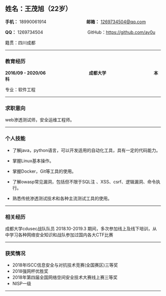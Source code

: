 ## 姓名：王茂旭（22岁）

**手机：**  18990061914 　　　　　　　　　**邮箱：** 1269734504@qq.com

**QQ：** 1269734504　　　　　　　　　　   GitHub：https://github.com/ay0u   

籍贯：四川成都 

-----------------------

### 教育经历

**2016/09 - 2020/06**　　　　　　　　　　**成都大学**　　　　　　　　　　　**本科**    

专业：软件工程　　　　　　　　　　　　　


------------------------

### 求职意向
   web渗透测试师，安全运维工程师。

------------------------
### 个人技能

* 了解java，python语言，可以开发适用的自动化工具，具有一定的代码能力。 

* 掌握Linux基本操作。

* 掌握Docker，Git等工具的使用。

* 了解owasp常见漏洞，包括但不限于SQL注 、XSS、csrf、逻辑漏洞、命令执行。

* 熟悉传统渗透测试技术和各种主流测试工具的使用。


---------------------

### 相关经历

成都大学cdusec战队队员 2018.10-2019.3
期间，多次参加线上及线下培训，从中学习各种网络安全知识和战队参加过国内各大CTF比赛


----------------------------------

### 获奖情况

* 2018年ISCC信息安全与对抗技术竞赛(全国赛区)三等奖
* 2018强网杯优胜奖
* 2018年第四届全国网络空间安全技术大赛线上赛三等奖
* NISP一级

----------------------------------
